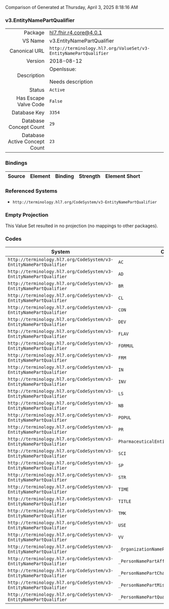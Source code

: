 Comparison of 
Generated at Thursday, April 3, 2025 8:18:16 AM

### v3.EntityNamePartQualifier

|      |     |
| ---: | --- |
| Package | hl7.fhir.r4.core@4.0.1 |
| VS Name | v3.EntityNamePartQualifier |
| Canonical URL | `http://terminology.hl7.org/ValueSet/v3-EntityNamePartQualifier` |
| Version | 2018-08-12 |
| Description | OpenIssue:<br/><br/>Needs description |
| Status | `Active` |
| Has Escape Valve Code | `False` |
| Database Key | `3354` |
| Database Concept Count | `29` |
| Database Active Concept Count | `23` |
### Bindings

| Source | Element | Binding | Strength | Element Short |
| ------ | ------- | ------- | -------- | ------------- |

### Referenced Systems

* `http://terminology.hl7.org/CodeSystem/v3-EntityNamePartQualifier`
### Empty Projection

This Value Set resulted in no projection (no mappings to other packages).

### Codes

| System | Code | Display |
| ------ | ---- | ------- |
| `http://terminology.hl7.org/CodeSystem/v3-EntityNamePartQualifier` | `AC` | academic |
| `http://terminology.hl7.org/CodeSystem/v3-EntityNamePartQualifier` | `AD` | adopted |
| `http://terminology.hl7.org/CodeSystem/v3-EntityNamePartQualifier` | `BR` | birth |
| `http://terminology.hl7.org/CodeSystem/v3-EntityNamePartQualifier` | `CL` | callme |
| `http://terminology.hl7.org/CodeSystem/v3-EntityNamePartQualifier` | `CON` | container name |
| `http://terminology.hl7.org/CodeSystem/v3-EntityNamePartQualifier` | `DEV` | device name |
| `http://terminology.hl7.org/CodeSystem/v3-EntityNamePartQualifier` | `FLAV` | FlavorName |
| `http://terminology.hl7.org/CodeSystem/v3-EntityNamePartQualifier` | `FORMUL` | FormulationPartName |
| `http://terminology.hl7.org/CodeSystem/v3-EntityNamePartQualifier` | `FRM` | form name |
| `http://terminology.hl7.org/CodeSystem/v3-EntityNamePartQualifier` | `IN` | initial |
| `http://terminology.hl7.org/CodeSystem/v3-EntityNamePartQualifier` | `INV` | invented name |
| `http://terminology.hl7.org/CodeSystem/v3-EntityNamePartQualifier` | `LS` | Legal status |
| `http://terminology.hl7.org/CodeSystem/v3-EntityNamePartQualifier` | `NB` | nobility |
| `http://terminology.hl7.org/CodeSystem/v3-EntityNamePartQualifier` | `POPUL` | TargetPopulationName |
| `http://terminology.hl7.org/CodeSystem/v3-EntityNamePartQualifier` | `PR` | professional |
| `http://terminology.hl7.org/CodeSystem/v3-EntityNamePartQualifier` | `PharmaceuticalEntityNamePartQualifiers` | PharmaceuticalEntityNamePartQualifiers |
| `http://terminology.hl7.org/CodeSystem/v3-EntityNamePartQualifier` | `SCI` | scientific name |
| `http://terminology.hl7.org/CodeSystem/v3-EntityNamePartQualifier` | `SP` | spouse |
| `http://terminology.hl7.org/CodeSystem/v3-EntityNamePartQualifier` | `STR` | strength name |
| `http://terminology.hl7.org/CodeSystem/v3-EntityNamePartQualifier` | `TIME` | TimeOrPeriodName |
| `http://terminology.hl7.org/CodeSystem/v3-EntityNamePartQualifier` | `TITLE` | title |
| `http://terminology.hl7.org/CodeSystem/v3-EntityNamePartQualifier` | `TMK` | trademark name |
| `http://terminology.hl7.org/CodeSystem/v3-EntityNamePartQualifier` | `USE` | intended use name |
| `http://terminology.hl7.org/CodeSystem/v3-EntityNamePartQualifier` | `VV` | voorvoegsel |
| `http://terminology.hl7.org/CodeSystem/v3-EntityNamePartQualifier` | `_OrganizationNamePartQualifier` | OrganizationNamePartQualifier |
| `http://terminology.hl7.org/CodeSystem/v3-EntityNamePartQualifier` | `_PersonNamePartAffixTypes` | PersonNamePartAffixTypes |
| `http://terminology.hl7.org/CodeSystem/v3-EntityNamePartQualifier` | `_PersonNamePartChangeQualifier` | PersonNamePartChangeQualifier |
| `http://terminology.hl7.org/CodeSystem/v3-EntityNamePartQualifier` | `_PersonNamePartMiscQualifier` | PersonNamePartMiscQualifier |
| `http://terminology.hl7.org/CodeSystem/v3-EntityNamePartQualifier` | `_PersonNamePartQualifier` | PersonNamePartQualifier |
